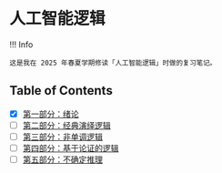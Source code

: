 # 人工智能逻辑

!!! Info

    这是我在 2025 年春夏学期修读「人工智能逻辑」时做的复习笔记。


## Table of Contents

- [x] [第一部分：绪论](./1%20Introduction.md)
- [ ] [第二部分：经典演绎逻辑](./2%20ClassicalDeductive.md)
- [ ] [第三部分：非单调逻辑](./3%20Non-monotonic.md)
- [ ] [第四部分：基于论证的逻辑](./4%20Argumentation-based.md)
- [ ] [第五部分：不确定推理](./5%20Uncertainty.md)
